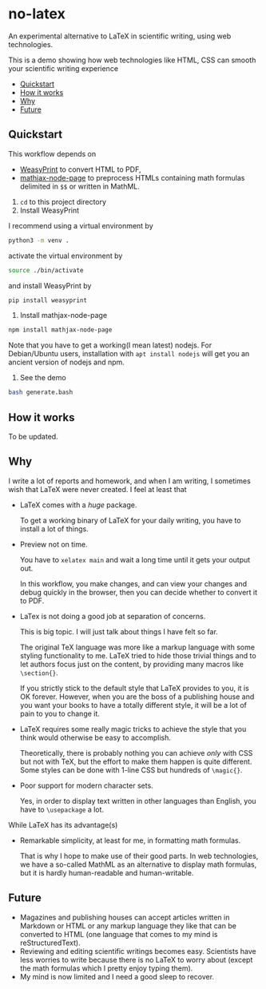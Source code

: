 # no-latex

An experimental alternative to LaTeX in scientific writing, using web technologies.

This is a demo showing how web technologies like HTML, CSS can smooth your scientific writing experience

- [Quickstart](#Quickstart)
- [How it works](#How-it-works)
- [Why](#Why)
- [Future](#Future)

## Quickstart

This workflow depends on
- [WeasyPrint](https://github.com/Kozea/WeasyPrint) to convert HTML to PDF,
- [mathjax-node-page](https://github.com/pkra/mathjax-node-page/) to preprocess HTMLs containing math formulas delimited in `$$` or written in MathML.

1. `cd` to this project directory
1. Install WeasyPrint

  I recommend using a virtual environment by
  ```bash
  python3 -m venv .
  ```
  activate the virtual environment by
  ```bash
  source ./bin/activate
  ```
  and install WeasyPrint by
  ```bash
  pip install weasyprint
  ```

1. Install mathjax-node-page

  ```bash
  npm install mathjax-node-page
  ```

  Note that you have to get a working(I mean latest) nodejs. For Debian/Ubuntu users, installation with `apt install nodejs` will get you an ancient version of nodejs and npm.

1. See the demo

  ```bash
  bash generate.bash
  ```

## How it works

To be updated.

## Why

I write a lot of reports and homework, and when I am writing, I sometimes wish that LaTeX were never created. I feel at least that
- LaTeX comes with a *huge* package.

  To get a working binary of LaTeX for your daily writing, you have to install a lot of things.

- Preview not on time.

  You have to `xelatex main` and wait a long time until it gets your output out.

  In this workflow, you make changes, and can view your changes and debug quickly in the browser, then you can decide whether to convert it to PDF.

- LaTex is not doing a good job at separation of concerns.

  This is big topic. I will just talk about things I have felt so far.

  The original TeX language was more like a markup language with some styling functionality to me. LaTeX tried to hide those trivial things and to let authors focus just on the content, by providing many macros like `\section{}`. 
  
  If you strictly stick to the default style that LaTeX provides to you, it is OK forever. However, when you are the boss of a publishing house and you want your books to have a totally different style, it will be a lot of pain to you to change it.

- LaTeX requires some really magic tricks to achieve the style that you think would otherwise be easy to accomplish.
  
  Theoretically, there is probably nothing you can achieve *only* with CSS but not with TeX, but the effort to make them happen is quite different. Some styles can be done with 1-line CSS but hundreds of `\magic{}`.

- Poor support for modern character sets.

  Yes, in order to display text written in other languages than English, you have to `\usepackage` a lot.

While LaTeX has its advantage(s)
- Remarkable simplicity, at least for me, in formatting math formulas.

  That is why I hope to make use of their good parts. In web technologies, we have a so-called MathML as an alternative to display math formulas, but it is hardly human-readable and human-writable.

## Future

- Magazines and publishing houses can accept articles written in Markdown or HTML or any markup language they like that can be converted to HTML (one language that comes to my mind is reStructuredText).
- Reviewing and editing scientific writings becomes easy. Scientists have less worries to write because there is no LaTeX to worry about (except the math formulas which I pretty enjoy typing them).
- My mind is now limited and I need a good sleep to recover.
